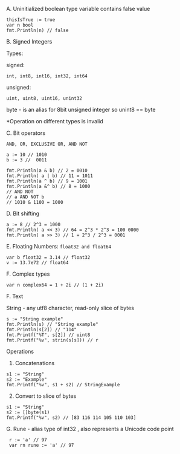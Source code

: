 A. Uninitialized boolean type variable contains false value

```
thisIsTrue := true
var n bool
fmt.Println(n) // false
```

B. Signed Integers

Types:

signed:

    int, int8, int16, int32, int64

unsigned:

    uint, uint8, uint16, unint32

byte - is an alias for 8bit unsigned integer so unint8 == byte

\*Operation on different types is invalid

C. Bit operators

    AND, OR, EXCLUSIVE OR, AND NOT

```
a := 10 // 1010
b := 3 //  0011

fmt.Println(a & b) // 2 = 0010
fmt.Println( a | b) // 11 = 1011
fmt.Println(a ^ b) // 9 = 1001
fmt.Println(a &^ b) // 8 = 1000
// AND NOT
// a AND NOT b
// 1010 & 1100 = 1000
```

D. Bit shifting

```
a := 8 // 2^3 = 1000
fmt.Println( a << 3) // 64 = 2^3 * 2^3 = 100 0000
fmt.Println( a >> 3) // 1 = 2^3 / 2^3 = 0001
```

E. Floating Numbers: `float32 and float64`

```
var b float32 = 3.14 // float32
v := 13.7e72 // float64
```

F. Complex types

```
var n complex64 = 1 + 2i // (1 + 2i)
```

F. Text

String - any utf8 character, read-only slice of bytes

```
s := "String example"
fmt.Println(s) // "String example"
fmt.Println(s[2]) // "114"
fmt.Printf("%T", s[2]) // uint8
fmt.Printf("%v", strin(s[s])) // r
```

Operations

1. Concatenations

```
s1 := "String"
s2 := "Example"
fmt.Printf("%v", s1 + s2) // StringExample
```

2. Convert to slice of bytes

```
s1 := "String"
s2 := []byte(s1)
fmt.Printf("%v", s2) // [83 116 114 105 110 103]
```

G. Rune - alias type of int32 , also represents a Unicode code point

```
 r := 'a' // 97
 var rn rune := 'a' // 97
```
